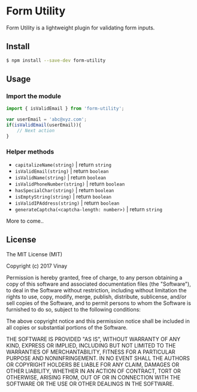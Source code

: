 # Form Utility

Form Utility is a lightweight plugin for validating form inputs.

## Install

```sh
$ npm install --save-dev form-utility
```


## Usage
### Import the module

```js
import { isValidEmail } from 'form-utility';

var userEmail = 'abc@xyz.com';
if(isValidEmail(userEmail)){
    // Next action
}
```

### Helper methods

- `capitalizeName(string)` | return `string`
- `isValidEmail(string)` | return `boolean`
- `isValidName(string)` | return `boolean`
- `isValidPhoneNumber(string)` | return `boolean`
- `hasSpecialChar(string)` | return `boolean`
- `isEmptyString(string)` | return `boolean`
- `isValidIPAddress(string)` | return `boolean`
- `generateCaptcha(<captcha-length: number>)` | return `string`

More to come..

## License
The MIT License (MIT)

Copyright (c) 2017 Vinay

Permission is hereby granted, free of charge, to any person obtaining a copy of
this software and associated documentation files (the "Software"), to deal in
the Software without restriction, including without limitation the rights to
use, copy, modify, merge, publish, distribute, sublicense, and/or sell copies of
the Software, and to permit persons to whom the Software is furnished to do so,
subject to the following conditions:

The above copyright notice and this permission notice shall be included in all
copies or substantial portions of the Software.

THE SOFTWARE IS PROVIDED "AS IS", WITHOUT WARRANTY OF ANY KIND, EXPRESS OR
IMPLIED, INCLUDING BUT NOT LIMITED TO THE WARRANTIES OF MERCHANTABILITY, FITNESS
FOR A PARTICULAR PURPOSE AND NONINFRINGEMENT. IN NO EVENT SHALL THE AUTHORS OR
COPYRIGHT HOLDERS BE LIABLE FOR ANY CLAIM, DAMAGES OR OTHER LIABILITY, WHETHER
IN AN ACTION OF CONTRACT, TORT OR OTHERWISE, ARISING FROM, OUT OF OR IN
CONNECTION WITH THE SOFTWARE OR THE USE OR OTHER DEALINGS IN THE SOFTWARE.
